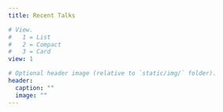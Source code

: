 ```yaml
---
title: Recent Talks

# View.
#   1 = List
#   2 = Compact
#   3 = Card
view: 1

# Optional header image (relative to `static/img/` folder).
header:
  caption: ""
  image: ""
---
```

